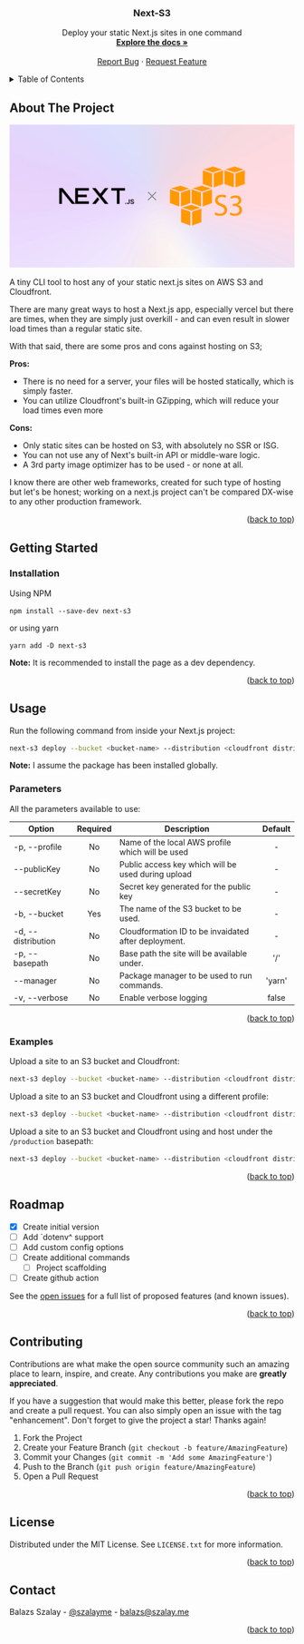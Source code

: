 <a id="readme-top" name="readme-top"></a>

<!-- PROJECT LOGO -->
<br />
<div align="center">
  <h3 align="center">Next-S3</h3>

  <p align="center">
    Deploy your static Next.js sites in one command
    <br />
    <a href="#getting-started"><strong>Explore the docs »</strong></a>
    <br />
    <br />
    <a href="https://github.com/szalaybalazs/next-s3/issues">Report Bug</a>
    ·
    <a href="https://github.com/szalaybalazs/next-s3/issues">Request Feature</a>
  </p>
</div>

<!-- TABLE OF CONTENTS -->
<details>
  <summary>Table of Contents</summary>
  <ol>
    <li>
      <a href="#about-the-project">About The Project</a>
    </li>
    <li>
      <a href="#getting-started">Getting Started</a>
      <ul>
        <!-- <li><a href="#prerequisites">Prerequisites</a></li> -->
        <li><a href="#installation">Installation</a></li>
      </ul>
    </li>
    <li>
    <a href="#usage">Usage</a>
      <ul>
        <li><a href="#parameters">Parameters</a></li>
        <li><a href="#examples">Examples</a></li>
      </ul>
    </li>
    <li><a href="#roadmap">Roadmap</a></li>
    <li><a href="#contributing">Contributing</a></li>
    <li><a href="#license">License</a></li>
    <li><a href="#contact">Contact</a></li>
  </ol>
</details>

<!-- ABOUT THE PROJECT -->

## About The Project

![Product Name Screen Shot](/assets/banner.png)

A tiny CLI tool to host any of your static next.js sites on AWS S3 and Cloudfront.

There are many great ways to host a Next.js app, especially vercel but there are times, when they are simply just overkill - and can even result in slower load times than a regular static site.

With that said, there are some pros and cons against hosting on S3;

**Pros:**

- There is no need for a server, your files will be hosted statically, which is simply faster.
- You can utilize Cloudfront's built-in GZipping, which will reduce your load times even more

**Cons:**

- Only static sites can be hosted on S3, with absolutely no SSR or ISG.
- You can not use any of Next's built-in API or middle-ware logic.
- A 3rd party image optimizer has to be used - or none at all.

I know there are other web frameworks, created for such type of hosting but let's be honest; working on a next.js project can't be compared DX-wise to any other production framework.

<p align="right">(<a href="#readme-top">back to top</a>)</p>

<!-- GETTING STARTED -->

## Getting Started

### Installation

Using NPM

```shell
npm install --save-dev next-s3
```

or using yarn

```shell
yarn add -D next-s3
```

**Note:** It is recommended to install the page as a dev dependency.

<p align="right">(<a href="#readme-top">back to top</a>)</p>

<!-- USAGE EXAMPLES -->

## Usage

Run the following command from inside your Next.js project:

```bash
next-s3 deploy --bucket <bucket-name> --distribution <cloudfront distribution id>
```

**Note:** I assume the package has been installed globally.

### Parameters

All the parameters available to use:

| Option             | Required | Description                                          | Default |
| ------------------ | :------: | ---------------------------------------------------- | :-----: |
| -p, --profile      |    No    | Name of the local AWS profile which will be used     |    -    |
| --publicKey        |    No    | Public access key which will be used during upload   |    -    |
| --secretKey        |    No    | Secret key generated for the public key              |    -    |
| -b, --bucket       |   Yes    | The name of the S3 bucket to be used.                |    -    |
| -d, --distribution |    No    | Cloudformation ID to be invaidated after deployment. |    -    |
| -p, --basepath     |    No    | Base path the site will be available under.          |   '/'   |
| --manager          |    No    | Package manager to be used to run commands.          | 'yarn'  |
| -v, --verbose      |    No    | Enable verbose logging                               |  false  |

<p align="right">(<a href="#readme-top">back to top</a>)</p>

### Examples

Upload a site to an S3 bucket and Cloudfront:

```bash
next-s3 deploy --bucket <bucket-name> --distribution <cloudfront distribution id>
```

Upload a site to an S3 bucket and Cloudfront using a different profile:

```bash
next-s3 deploy --bucket <bucket-name> --distribution <cloudfront distribution id> --profile <profile>
```

Upload a site to an S3 bucket and Cloudfront using and host under the `/production` basepath:

```bash
next-s3 deploy --bucket <bucket-name> --distribution <cloudfront distribution id> --basepath "/production"
```

<p align="right">(<a href="#readme-top">back to top</a>)</p>

<!-- ROADMAP -->

## Roadmap

- [x] Create initial version
- [ ] Add `dotenv^ support
- [ ] Add custom config options
- [ ] Create additional commands
  - [ ] Project scaffolding
- [ ] Create github action

See the [open issues](https://github.com/szalaybalazs/next-s3/issues) for a full list of proposed features (and known issues).

<p align="right">(<a href="#readme-top">back to top</a>)</p>

<!-- CONTRIBUTING -->

## Contributing

Contributions are what make the open source community such an amazing place to learn, inspire, and create. Any contributions you make are **greatly appreciated**.

If you have a suggestion that would make this better, please fork the repo and create a pull request. You can also simply open an issue with the tag "enhancement".
Don't forget to give the project a star! Thanks again!

1. Fork the Project
2. Create your Feature Branch (`git checkout -b feature/AmazingFeature`)
3. Commit your Changes (`git commit -m 'Add some AmazingFeature'`)
4. Push to the Branch (`git push origin feature/AmazingFeature`)
5. Open a Pull Request

<p align="right">(<a href="#readme-top">back to top</a>)</p>

## License

Distributed under the MIT License. See `LICENSE.txt` for more information.

<p align="right">(<a href="#readme-top">back to top</a>)</p>

<!-- CONTACT -->

## Contact

Balazs Szalay - [@szalayme](https://twitter.com/szalayme) - balazs@szalay.me

<p align="right">(<a href="#readme-top">back to top</a>)</p>
